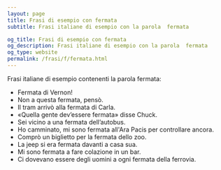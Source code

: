 ```yaml
---
layout: page
title: Frasi di esempio con fermata 
subtitle: Frasi italiane di esempio con la parola  fermata

og_title: Frasi di esempio con fermata 
og_description: Frasi italiane di esempio con la parola  fermata
og_type: website
permalink: /frasi/f/fermata.html
---
```


Frasi italiane di esempio contenenti la parola fermata:


- Fermata di Vernon!
- Non a questa fermata, pensò.
- Il tram arrivò alla fermata di Carla.
- «Quella gente dev’essere fermata» disse Chuck.
- Sei vicino a una fermata dell’autobus.
- Ho camminato, mi sono fermata all'Ara Pacis per controllare ancora.
- Comprò un biglietto per la fermata dello zoo.
- La jeep si era fermata davanti a casa sua.
- Mi sono fermata a fare colazione in un bar.
- Ci dovevano essere degli uomini a ogni fermata della ferrovia.
